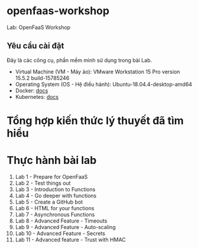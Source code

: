 # openfaas-workshop
Lab: OpenFaaS Workshop

## Yêu cầu cài đặt
Đây là các công cụ, phần mềm mình sử dụng trong bài Lab.

- Virtual Machine (VM - Máy ảo): VMware Workstation 15 Pro version 15.5.2 build-15785246
- Operating System (OS - Hệ điều hành): Ubuntu-18.04.4-desktop-amd64
- Docker: [docs](https://docs.docker.com)
- Kubernetes: [docs](https://kubernetes.io/docs/home/)

# Tổng hợp kiến thức lý thuyết đã tìm hiểu

# Thực hành bài lab
1. Lab 1 - Prepare for OpenFaaS
2. Lab 2 - Test things out
3. Lab 3 - Introduction to Functions
4. Lab 4 - Go deeper with functions
5. Lab 5 - Create a GitHub bot
6. Lab 6 - HTML for your functions
7. Lab 7 - Asynchronous Functions
8. Lab 8 - Advanced Feature - Timeouts
9. Lab 9 - Advanced Feature - Auto-scaling
10. Lab 10 - Advanced Feature - Secrets
11. Lab 11 - Advanced feature - Trust with HMAC